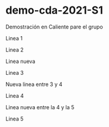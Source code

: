 # demo-cda-2021-S1
Demostración en Caliente pare el grupo 

Linea 1

Linea 2 

Linea nueva

Linea 3

Nueva linea entre 3 y 4

Linea 4

Linea nueva entre la 4 y la 5

Linea 5
